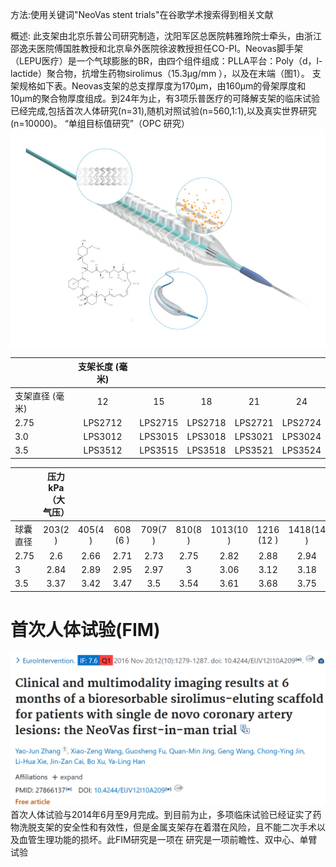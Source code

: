 方法:使用关键词"NeoVas stent trials"在谷歌学术搜索得到相关文献

概述: 此支架由北京乐普公司研究制造，沈阳军区总医院韩雅玲院士牵头，由浙江邵逸夫医院傅国胜教授和北京阜外医院徐波教授担任CO-PI。Neovas脚手架（LEPU医疗）是一个气球膨胀的BR，由四个组件组成：PLLA平台：Poly（d，l-lactide）聚合物，抗增生药物sirolimus（15.3μg/mm ），以及在末端（图1）。 支架规格如下表。Neovas支架的总支撑厚度为170μm，由160μm的骨架厚度和10μm的聚合物厚度组成。到24年为止，有3项乐普医疗的可降解支架的临床试验已经完成,包括首次人体研究(n=31),随机对照试验(n=560,1:1),以及真实世界研究(n=10000)。
“单组目标值研究”（OPC 研究）
![NeoVas BRS](image-1.png)

|  |         支架长度 (毫米)     |       |        |        |       |
| ------------- | :----: | :----: |:----: |:----: |:----: |
|  支架直径 (毫米)|         12    | 15    | 18    | 21    | 24    |
| 2.75           | LPS2712 | LPS2715 | LPS2718 | LPS2721 | LPS2724 |
| 3.0            | LPS3012 | LPS3015 | LPS3018 | LPS3021 | LPS3024 |
| 3.5            | LPS3512 | LPS3515 | LPS3518 | LPS3521 | LPS3524 |


|  | 压力 kPa（大气压）|     |       |       |       |       |       |       |       |       |       |
| ------------- | :----: | :----: |:----: |:----: |:----: |:----: |:----: |:----: |:----: |:----: |:----: |
|  球囊直径      |203(2  ) |405(4  ) |608 (6  )| 709(7  ) | 810(8  ) | 1013(10  ) | 1216 (12  ) | 1418(14  ) | 1621(16  ) | 1824 (18  ) | 2027   (20  ) | 
|2.75	|2.6	|2.66	|2.71	|2.73	|2.75	|2.82	|2.88	|2.94	|3	    |3.06|	3.12|
|3	    |2.84	|2.89	|2.95	|2.97	|3	    |3.06	|3.12	|3.18	|3.25	|3.3    |3.3|
|3.5	|3.37	|3.42	|3.47	|3.5	|3.54	|3.61	|3.68	|3.75	|3.81	|3.88|	3.95|


# 首次人体试验(FIM)
![alt text](image.png)
首次人体试验与2014年6月至9月完成。到目前为止，多项临床试验已经证实了药物洗脱支架的安全性和有效性，但是金属支架存在着潜在风险，且不能二次手术以及血管生理功能的损坏。此FIM研究是一项在 研究是一项前瞻性、双中心、单臂试验